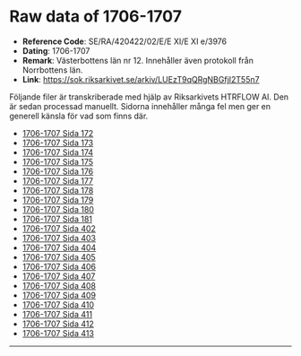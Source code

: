 
# Raw data of 1706-1707

- **Reference Code**: SE/RA/420422/02/E/E XI/E XI e/3976
- **Dating**: 1706-1707
- **Remark**: Västerbottens län nr 12. Innehåller även protokoll från Norrbottens län.
- **Link**: [https://sok.riksarkivet.se/arkiv/LUEzT9qQRgNBGfjI2T55n7 ](https://sok.riksarkivet.se/arkiv/LUEzT9qQRgNBGfjI2T55n7 )

Följande filer är transkriberade med hjälp av Riksarkivets HTRFLOW AI. Den är sedan processad manuellt. Sidorna innehåller många fel men ger en generell känsla för vad som finns där.

- [1706-1707 Sida 172](1706-1707-Sida-172.md)
- [1706-1707 Sida 173](1706-1707-Sida-173.md)
- [1706-1707 Sida 174](1706-1707-Sida-174.md)
- [1706-1707 Sida 175](1706-1707-Sida-175.md)
- [1706-1707 Sida 176](1706-1707-Sida-176.md)
- [1706-1707 Sida 177](1706-1707-Sida-177.md)
- [1706-1707 Sida 178](1706-1707-Sida-178.md)
- [1706-1707 Sida 179](1706-1707-Sida-179.md)
- [1706-1707 Sida 180](1706-1707-Sida-180.md)
- [1706-1707 Sida 181](1706-1707-Sida-181.md)
- [1706-1707 Sida 402](1706-1707-Sida-402.md)
- [1706-1707 Sida 403](1706-1707-Sida-403.md)
- [1706-1707 Sida 404](1706-1707-Sida-404.md)
- [1706-1707 Sida 405](1706-1707-Sida-405.md)
- [1706-1707 Sida 406](1706-1707-Sida-406.md)
- [1706-1707 Sida 407](1706-1707-Sida-407.md)
- [1706-1707 Sida 408](1706-1707-Sida-408.md)
- [1706-1707 Sida 409](1706-1707-Sida-409.md)
- [1706-1707 Sida 410](1706-1707-Sida-410.md)
- [1706-1707 Sida 411](1706-1707-Sida-411.md)
- [1706-1707 Sida 412](1706-1707-Sida-412.md)
- [1706-1707 Sida 413](1706-1707-Sida-413.md)
---
